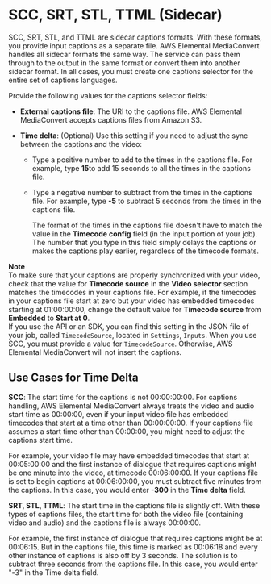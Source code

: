 # SCC, SRT, STL, TTML \(Sidecar\)<a name="scc"></a>

SCC, SRT, STL, and TTML are sidecar captions formats\. With these formats, you provide input captions as a separate file\. AWS Elemental MediaConvert handles all sidecar formats the same way\. The service can pass them through to the output in the same format or convert them into another sidecar format\. In all cases, you must create one captions selector for the entire set of captions languages\.

Provide the following values for the captions selector fields:

+ **External captions file**: The URI to the captions file\. AWS Elemental MediaConvert accepts captions files from Amazon S3\.

+ **Time delta**: \(Optional\) Use this setting if you need to adjust the sync between the captions and the video:

  + Type a positive number to add to the times in the captions file\. For example, type **15**to add 15 seconds to all the times in the captions file\.

  + Type a negative number to subtract from the times in the captions file\. For example, type **\-5** to subtract 5 seconds from the times in the captions file\.

    The format of the times in the captions file doesn't have to match the value in the **Timecode config** field \(in the input portion of your job\)\. The number that you type in this field simply delays the captions or makes the captions play earlier, regardless of the timecode formats\.

**Note**  
To make sure that your captions are properly synchronized with your video, check that the value for **Timecode source** in the **Video selector** section matches the timecodes in your captions file\. For example, if the timecodes in your captions file start at zero but your video has embedded timecodes starting at 01:00:00:00, change the default value for **Timecode source** from **Embedded** to **Start at 0**\.  
If you use the API or an SDK, you can find this setting in the JSON file of your job, called `TimecodeSource`, located in `Settings`, `Inputs`\. When you use SCC, you must provide a value for `TimecodeSource`\. Otherwise, AWS Elemental MediaConvert will not insert the captions\. 

## Use Cases for Time Delta<a name="time-delta-use-cases"></a>

**SCC**: The start time for the captions is not 00:00:00:00\. For captions handling, AWS Elemental MediaConvert always treats the video and audio start time as 00:00:00, even if your input video file has embedded timecodes that start at a time other than 00:00:00:00\. If your captions file assumes a start time other than 00:00:00, you might need to adjust the captions start time\. 

For example, your video file may have embedded timecodes that start at 00:05:00:00 and the first instance of dialogue that requires captions might be one minute into the video, at timecode 00:06:00:00\. If your captions file is set to begin captions at 00:06:00:00, you must subtract five minutes from the captions\. In this case, you would enter **\-300** in the **Time delta** field\.

**SRT, STL, TTML**: The start time in the captions file is slightly off\. With these types of captions files, the start time for both the video file \(containing video and audio\) and the captions file is always 00:00:00\.

For example, the first instance of dialogue that requires captions might be at 00:06:15\. But in the captions file, this time is marked as 00:06:18 and every other instance of captions is also off by 3 seconds\. The solution is to subtract three seconds from the captions file\. In this case, you would enter "\-3" in the Time delta field\.